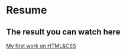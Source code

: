 # Resume
## The result you can watch here
[My first work on HTML&CSS](https://vicatoriya.github.io/Resume/)
